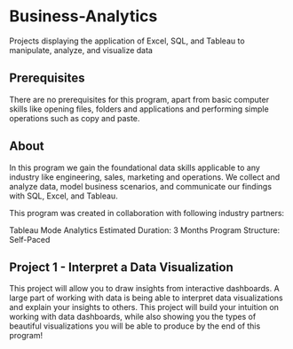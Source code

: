 # Business-Analytics

Projects displaying the application of Excel, SQL, and Tableau to manipulate, analyze, and visualize data 


## Prerequisites

There are no prerequisites for this program, apart from basic computer skills like opening files, folders and applications and performing simple operations such as copy and paste.


## About

In this program we gain the foundational data skills applicable to any industry like engineering, sales, marketing and operations. We collect and analyze data, model business scenarios, and communicate our findings with SQL, Excel, and Tableau.

This program was created in collaboration with following industry partners:

Tableau
Mode Analytics
Estimated Duration: 3 Months
Program Structure: Self-Paced


## Project 1 - Interpret a Data Visualization

This project will allow you to draw insights from interactive dashboards.
A large part of working with data is being able to interpret data visualizations and explain your insights to others. This project will build your intuition on working with data dashboards, while also showing you the types of beautiful visualizations you will be able to produce by the end of this program!


